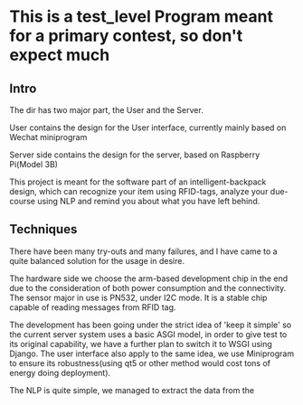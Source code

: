 # This is a test_level Program meant for a primary contest, so don't expect much

## Intro

The dir has two major part, the User and the Server.

User contains the design for the User interface, currently mainly based on Wechat miniprogram

Server side contains the design for the server, based on Raspberry Pi(Model 3B) 

This project is meant for the software part of an intelligent-backpack design, which can recognize your item using RFID-tags, analyze your due-course using NLP and remind you about what you have left behind.

## Techniques 

There have been many try-outs and many failures, and I have came to a quite balanced solution for the usage in desire.

The hardware side we choose the arm-based development chip in the end due to the consideration of both power consumption and the connectivity. The sensor major in use is PN532, under I2C mode. It is a stable chip capable of reading messages from RFID tag.

The development has been going under the strict idea of 'keep it simple' so the current server system uses a basic ASGI model, in order to give test to its original capability, we have a further plan to switch it to WSGI using Django. The user interface also apply to the same idea, we use Miniprogram to ensure its robustness(using qt5 or other method would cost tons of energy doing deployment).

The NLP is quite simple, we managed to extract the data from the 